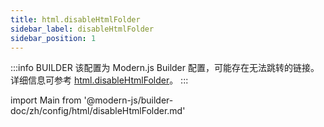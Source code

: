 ```yaml
---
title: html.disableHtmlFolder
sidebar_label: disableHtmlFolder
sidebar_position: 1
---
```


:::info BUILDER
该配置为 Modern.js Builder 配置，可能存在无法跳转的链接。详细信息可参考 [html.disableHtmlFolder](https://modernjs.dev/builder/zh/api/config-html.html#html-disablehtmlfolder)。
:::

import Main from '@modern-js/builder-doc/zh/config/html/disableHtmlFolder.md'

<Main />

